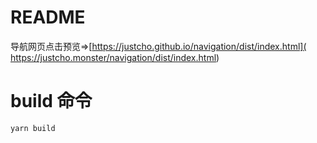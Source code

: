 # README
导航网页点击预览=>[https://justcho.github.io/navigation/dist/index.html]( https://justcho.monster/navigation/dist/index.html)

# build 命令
`yarn build`
